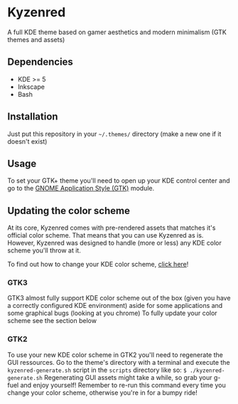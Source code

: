 # Kyzenred
A full KDE theme based on gamer aesthetics and modern minimalism (GTK themes and assets)

## Dependencies
- KDE >= 5
- Inkscape 
- Bash

## Installation
Just put this repository in your `~/.themes/` directory (make a new one if it doesn't exist)

## Usage
To set your GTK+ theme you'll need to open up your KDE control center and go to the [GNOME Application Style (GTK)](https://userbase.kde.org/System_Settings/GNOME_Application_Style_(GTK)) module.

## Updating the color scheme
At its core, Kyzenred comes with pre-rendered assets that matches it's official color scheme. That means that you can use Kyzenred as is.
However, Kyzenred was designed to handle (more or less) any KDE color scheme you'll throw at it.

To find out how to change your KDE color scheme, [click here](https://docs.kde.org/trunk5/en/kde-workspace/kcontrol/colors/index.html)!

### GTK3 
GTK3 almost fully support KDE color scheme out of the box (given you have a correctly configured KDE environment) aside for some applications and some graphical bugs (looking at you chrome)
To fully update your color scheme see the section below

### GTK2
To use your new KDE color scheme in GTK2 you'll need to regenerate the GUI ressources.
Go to the theme's directory with a terminal and execute the `kyzenred-generate.sh` script in the `scripts` directory like so:
``` $ ./kyzenred-generate.sh ```
Regenerating GUI assets might take a while, so grab your g-fuel and enjoy yourself!
Remember to re-run this command every time you change your color scheme, otherwise you're in for a bumpy ride!
